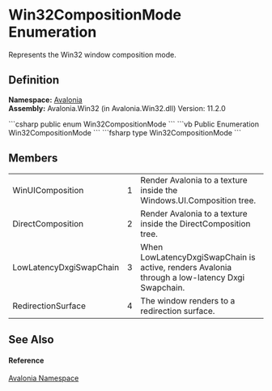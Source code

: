 # Win32CompositionMode Enumeration


Represents the Win32 window composition mode.



## Definition
**Namespace:** <a href="N_Avalonia">Avalonia</a>  
**Assembly:** Avalonia.Win32 (in Avalonia.Win32.dll) Version: 11.2.0

<Tabs groupId="api-code-preview">
<TabItem value="csharp" label="C#">
```csharp
public enum Win32CompositionMode
```
</TabItem>
<TabItem value="vb" label="VB">
```vb
Public Enumeration Win32CompositionMode
```
</TabItem>
<TabItem value="fsharp" label="F#">
```fsharp
type Win32CompositionMode
```
</TabItem>
</Tabs>



## Members
<table>
<tr>
<td>WinUIComposition</td>
<td>1</td>
<td>Render Avalonia to a texture inside the Windows.UI.Composition tree.</td>
</tr>
<tr>
<td>DirectComposition</td>
<td>2</td>
<td>Render Avalonia to a texture inside the DirectComposition tree.</td>
</tr>
<tr>
<td>LowLatencyDxgiSwapChain</td>
<td>3</td>
<td>When LowLatencyDxgiSwapChain is active, renders Avalonia through a low-latency Dxgi Swapchain.</td>
</tr>
<tr>
<td>RedirectionSurface</td>
<td>4</td>
<td>The window renders to a redirection surface.</td>
</tr>
</table>

## See Also


#### Reference
<a href="N_Avalonia">Avalonia Namespace</a>  


